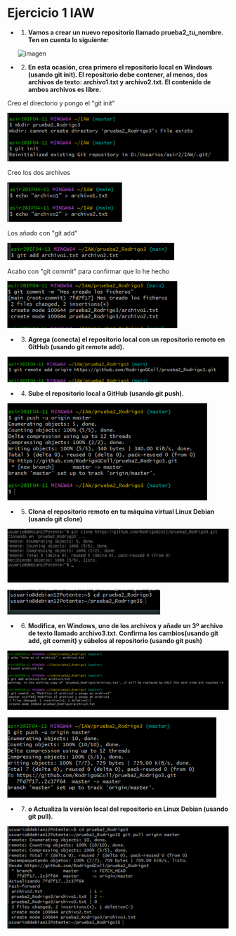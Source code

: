 # Ejercicio 1 IAW
- 1.	**Vamos a crear un nuevo repositorio llamado prueba2_tu_nombre. Ten en cuenta lo siguiente:**

  ![imagen](/Prueba_Rodrigo/IMG/Imagen1.1.png)

- 2.	**En esta ocasión, crea primero el repositorio local en Windows (usando git init). El repositorio debe contener, al menos, dos archivos de texto: archivo1.txt y archivo2.txt. El contenido de ambos archivos es libre.**

Creo el directorio y pongo el "git init"

  ![imagen](./IMG/Imagen2.1.png)
  
  Creo los dos archivos

  ![imagen](./IMG/Imagen2.2.png)

  Los añado con "git add"

  ![imagen](./IMG/Imagen2.3.png)

  Acabo con "git commit" para confirmar que lo he hecho

 ![imagen](./IMG/Imagen2.4.png)

- 3. **Agrega (conecta) el repositorio local con un repositorio remoto en GitHub (usando git remote add).**

![imagen](./IMG/Imagen3.1.png)


- 4.	**Sube el repositorio local a GitHub (usando git push).**

![imagen](./IMG/Imagen4.1.png)

- 5. **Clona el repositorio remoto en tu máquina virtual Linux Debian (usando git clone)**

![imagen](./IMG/Imagen5.1.png)

![imagen](./IMG/Imagen5.2.png)

- 6. **Modifica, en Windows, uno de los archivos y añade un 3º archivo de texto llamado archivo3.txt. Confirma los cambios(usando git add, git commit) y súbelos al repositorio (usando git push)** 

![imagen](./IMG/Imagen6.1.png)

![imagen](./IMG/Imagen6.2.png)

- 7. **o	Actualiza la versión local del repositorio en Linux Debian (usando git pull).**

![imagen](./IMG/Imagen7.1.png)